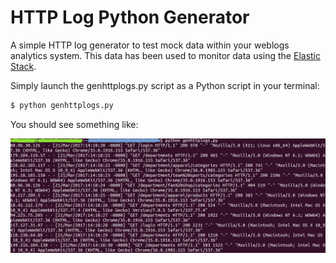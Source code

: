 # HTTP Log Python Generator

A simple HTTP log generator to test mock data within your weblogs analytics system. This data has been used to monitor data using the [Elastic Stack](https://www.elastic.co/v5).


Simply launch the genhttplogs.py script as a Python script in your terminal:
```bash
$ python genhttplogs.py
```

You should see something like:

![output](https://github.com/edlectrico/mock_http_logs_generator/blob/master/screenshots/output.png)
